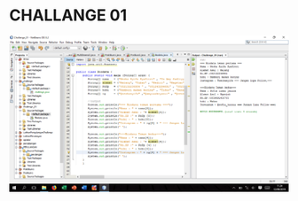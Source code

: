 # CHALLANGE 01
![Alt text](https://github.com/arfinadevi28/Biodata/blob/master/Screenshot%20(59).png)
